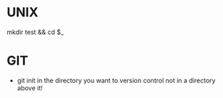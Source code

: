 # UNIX

mkdir test && cd $_

# GIT

* git init in the directory you want to version control not in a directory above it!